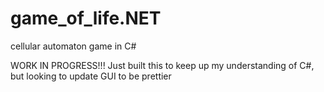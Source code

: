 # game_of_life.NET
cellular automaton game in C#

WORK IN PROGRESS!!!
Just built this to keep up my understanding of C#, but looking to update GUI to be prettier
